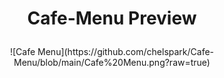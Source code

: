 # <p align="center">Cafe-Menu Preview</p>

<p align="center">
  ![Cafe Menu](https://github.com/chelspark/Cafe-Menu/blob/main/Cafe%20Menu.png?raw=true)
</p>
